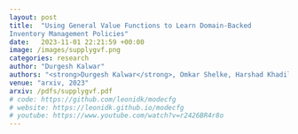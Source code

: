 ```yaml
---
layout: post
title:  "Using General Value Functions to Learn Domain-Backed
Inventory Management Policies"
date:   2023-11-01 22:21:59 +00:00
image: /images/supplygvf.png
categories: research
author: "Durgesh Kalwar"
authors: "<strong>Durgesh Kalwar</strong>, Omkar Shelke, Harshad Khadilkar"
venue: "arxiv, 2023"
arxiv: /pdfs/supplygvf.pdf
# code: https://github.com/leonidk/modecfg
# website: https://leonidk.github.io/modecfg
# youtube: https://www.youtube.com/watch?v=r2426BR4r8o
---
```

<!-- We show the benefits of discovering an ensemble of configurations for a given algorithm during the course of optimization. Results on stereo, planning and visual odometry.  -->